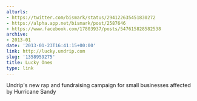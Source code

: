 ```yaml
---
alturls:
- https://twitter.com/bismark/status/294122635451830272
- https://alpha.app.net/bismark/post/2587646
- https://www.facebook.com/17803937/posts/547615828582538
archive:
- 2013-01
date: '2013-01-23T16:41:15+00:00'
link: http://lucky.undrip.com
slug: '1358959275'
title: Lucky Ones
type: link
---
```


Undrip's new rap and fundraising campaign for small businesses affected by Hurricane Sandy

